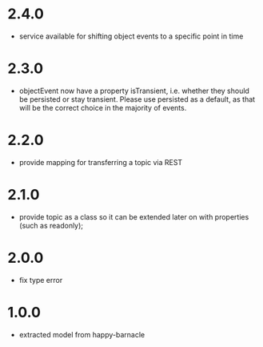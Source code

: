 # 2.4.0
- service available for shifting object events to a specific point in time

# 2.3.0
- objectEvent now have a property isTransient, i.e. whether they should be persisted or stay transient. Please use persisted as a default, as that will be the correct choice in the majority of events.

# 2.2.0
- provide mapping for transferring a topic via REST

# 2.1.0
- provide topic as a class so it can be extended later on with properties (such as readonly);

# 2.0.0
- fix type error

# 1.0.0
- extracted model from happy-barnacle